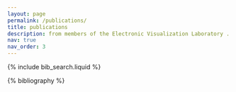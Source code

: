 ```yaml
---
layout: page
permalink: /publications/
title: publications
description: from members of the Electronic Visualization Laboratory ...
nav: true
nav_order: 3
---
```


<!-- _pages/publications.md -->

<!-- Bibsearch Feature -->

{% include bib_search.liquid %}

<div class="publications">

{% bibliography %}

</div>
